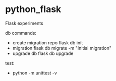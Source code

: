 # python_flask
Flask experiments


db commands:
 - create migration repo
    flask db init
 - migration
    flask db migrate -m "Initial migration"
 - upgrade db
    flask db upgrade

test:
 - python -m unittest -v
